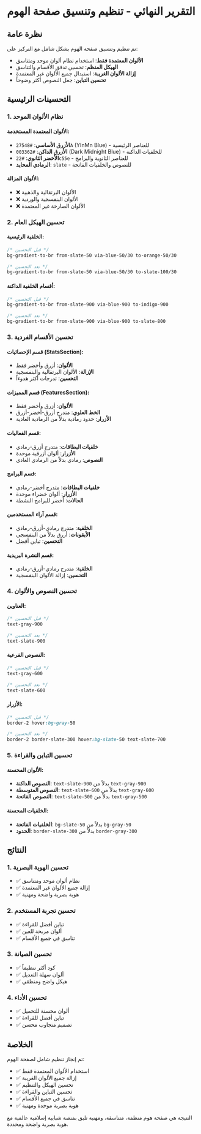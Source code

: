 # التقرير النهائي - تنظيم وتنسيق صفحة الهوم

## نظرة عامة

تم تنظيم وتنسيق صفحة الهوم بشكل شامل مع التركيز على:

- **الألوان المعتمدة فقط**: استخدام نظام ألوان موحد ومتناسق
- **الهيكل المنظم**: تحسين تدفق الأقسام والتناسق
- **إزالة الألوان الغريبة**: استبدال جميع الألوان غير المعتمدة
- **تحسين التباين**: جعل النصوص أكثر وضوحاً

## التحسينات الرئيسية

### 1. نظام الألوان الموحد

#### الألوان المعتمدة المستخدمة:

- **الأزرق الأساسي**: `#27548A` (YInMn Blue) - للعناصر الرئيسية
- **الأزرق الداكن**: `#003362` (Dark Midnight Blue) - للخلفيات الداكنة
- **الأخضر الثانوي**: `#22c55e` - للعناصر الثانوية والبرامج
- **الرمادي المحايد**: `slate` - للنصوص والخلفيات الفاتحة

#### الألوان المزالة:

- ❌ الألوان البرتقالية والذهبية
- ❌ الألوان البنفسجية والوردية
- ❌ الألوان الصارخة غير المعتمدة

### 2. تحسين الهيكل العام

#### الخلفية الرئيسية:

```css
/* قبل التحسين */
bg-gradient-to-br from-slate-50 via-blue-50/30 to-orange-50/30

/* بعد التحسين */
bg-gradient-to-br from-slate-50 via-blue-50/30 to-slate-100/30
```

#### أقسام الخلفية الداكنة:

```css
/* قبل التحسين */
bg-gradient-to-br from-slate-900 via-blue-900 to-indigo-900

/* بعد التحسين */
bg-gradient-to-br from-slate-900 via-blue-900 to-slate-800
```

### 3. تحسين الأقسام الفردية

#### قسم الإحصائيات (StatsSection):

- **الألوان**: أزرق وأخضر فقط
- **الإزالة**: الألوان البرتقالية والبنفسجية
- **التحسين**: تدرجات أكثر هدوءاً

#### قسم المميزات (FeaturesSection):

- **الألوان**: أزرق وأخضر فقط
- **الخط العلوي**: متدرج أزرق-أخضر-أزرق
- **الأزرار**: حدود رمادية بدلاً من الرمادية العادية

#### قسم الفعاليات:

- **خلفيات البطاقات**: متدرج أزرق-رمادي
- **الأزرار**: ألوان أزرقية موحدة
- **النصوص**: رمادي بدلاً من الرمادي العادي

#### قسم البرامج:

- **خلفيات البطاقات**: متدرج أخضر-رمادي
- **الأزرار**: ألوان خضراء موحدة
- **الحالات**: أخضر للبرامج النشطة

#### قسم آراء المستخدمين:

- **الخلفية**: متدرج رمادي-أزرق-رمادي
- **الأيقونات**: أزرق بدلاً من البنفسجي
- **التحسين**: تباين أفضل

#### قسم النشرة البريدية:

- **الخلفية**: متدرج رمادي-أزرق-رمادي
- **التحسين**: إزالة الألوان البنفسجية

### 4. تحسين النصوص والألوان

#### العناوين:

```css
/* قبل التحسين */
text-gray-900

/* بعد التحسين */
text-slate-900
```

#### النصوص الفرعية:

```css
/* قبل التحسين */
text-gray-600

/* بعد التحسين */
text-slate-600
```

#### الأزرار:

```css
/* قبل التحسين */
border-2 hover:bg-gray-50

/* بعد التحسين */
border-2 border-slate-300 hover:bg-slate-50 text-slate-700
```

### 5. تحسين التباين والقراءة

#### الألوان المحسنة:

- **النصوص الداكنة**: `text-slate-900` بدلاً من `text-gray-900`
- **النصوص المتوسطة**: `text-slate-600` بدلاً من `text-gray-600`
- **النصوص الفاتحة**: `text-slate-500` بدلاً من `text-gray-500`

#### الخلفيات المحسنة:

- **الخلفيات الفاتحة**: `bg-slate-50` بدلاً من `bg-gray-50`
- **الحدود**: `border-slate-300` بدلاً من `border-gray-300`

## النتائج

### 1. تحسين الهوية البصرية

- ✅ نظام ألوان موحد ومتناسق
- ✅ إزالة جميع الألوان غير المعتمدة
- ✅ هوية بصرية واضحة ومهنية

### 2. تحسين تجربة المستخدم

- ✅ تباين أفضل للقراءة
- ✅ ألوان مريحة للعين
- ✅ تناسق في جميع الأقسام

### 3. تحسين الصيانة

- ✅ كود أكثر تنظيماً
- ✅ ألوان سهلة التعديل
- ✅ هيكل واضح ومنطقي

### 4. تحسين الأداء

- ✅ ألوان محسنة للتحميل
- ✅ تباين أفضل للقراءة
- ✅ تصميم متجاوب محسن

## الخلاصة

تم إنجاز تنظيم شامل لصفحة الهوم:

- ✅ استخدام الألوان المعتمدة فقط
- ✅ إزالة جميع الألوان الغريبة
- ✅ تحسين الهيكل والتنظيم
- ✅ تحسين التباين والقراءة
- ✅ تناسق في جميع الأقسام
- ✅ هوية بصرية موحدة ومهنية

النتيجة هي صفحة هوم منظمة، متناسقة، ومهنية تليق بمنصة شبابية إسلامية عالمية مع هوية بصرية واضحة ومحددة.
